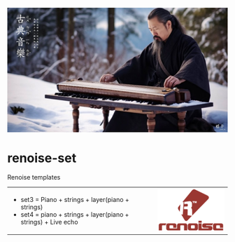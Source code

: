 ![](/dao-mus.jpg)


# renoise-set
Renoise templates

<table border="0" width="100%">
 <tr>
    <td width="66%">
      <ul>
<li>set3 = Piano + strings + layer(piano + strings)</li>
<li>set4 = piano + strings + layer(piano + strings) + Live echo</li>
      </ul>
    </td>
    <td width="33%">
<img src="/Renoise-logo.svg.png"/>
    </td>
 </tr>
</table>

